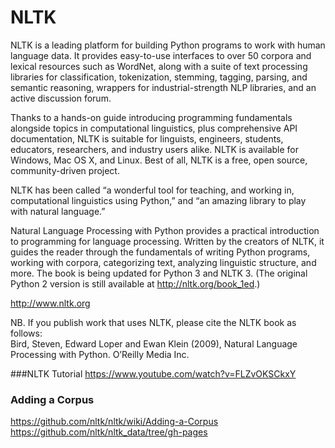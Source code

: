 # NLTK 

NLTK is a leading platform for building Python programs to work with human language data. It provides easy-to-use interfaces to over 50 corpora and lexical resources such as WordNet, along with a suite of text processing libraries for classification, tokenization, stemming, tagging, parsing, and semantic reasoning, wrappers for industrial-strength NLP libraries, and an active discussion forum.

Thanks to a hands-on guide introducing programming fundamentals alongside topics in computational linguistics, plus comprehensive API documentation, NLTK is suitable for linguists, engineers, students, educators, researchers, and industry users alike. NLTK is available for Windows, Mac OS X, and Linux. Best of all, NLTK is a free, open source, community-driven project.

NLTK has been called “a wonderful tool for teaching, and working in, computational linguistics using Python,” and “an amazing library to play with natural language.”

Natural Language Processing with Python provides a practical introduction to programming for language processing. Written by the creators of NLTK, it guides the reader through the fundamentals of writing Python programs, working with corpora, categorizing text, analyzing linguistic structure, and more. The book is being updated for Python 3 and NLTK 3. (The original Python 2 version is still available at http://nltk.org/book_1ed.)


http://www.nltk.org


NB. If you publish work that uses NLTK, please cite the NLTK book as follows:<BR>
Bird, Steven, Edward Loper and Ewan Klein (2009), Natural Language Processing with Python. O’Reilly Media Inc.<BR>

###NLTK Tutorial 
https://www.youtube.com/watch?v=FLZvOKSCkxY

### Adding a Corpus
https://github.com/nltk/nltk/wiki/Adding-a-Corpus<BR>
https://github.com/nltk/nltk_data/tree/gh-pages<BR>


